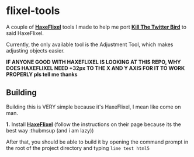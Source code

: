 # flixel-tools

A couple of **[HaxeFlixel](https://haxeflixel.com)** tools I made to help me port **[Kill The Twitter Bird](https://github.com/ACrazyTown/TwitterBird)** to said HaxeFlixel.

Currently, the only available tool is the Adjustment Tool, which makes adjusting objects easier.

**IF ANYONE GOOD WITH HAXEFLIXEL IS LOOKING AT THIS REPO, WHY DOES HAXEFLIXEL NEED +32px TO THE X AND Y AXIS FOR IT TO WORK PROPERLY pls tell me thanks**

## Building

Building this is VERY simple because it's HaxeFlixel, I mean like come on man.

**1.** Install **[HaxeFlixel](https://haxeflixel.com)** (follow the instructions on their page because its the best way :thubmsup (and i am lazy))

After that, you should be able to build it by opening the command prompt in the root of the project directory and typing `lime test html5`
